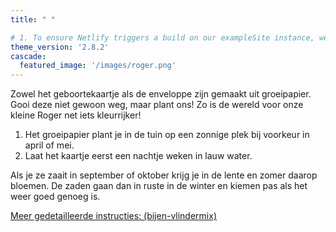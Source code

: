 ```yaml
---
title: " "

# 1. To ensure Netlify triggers a build on our exampleSite instance, we need to change a file in the exampleSite directory.
theme_version: '2.8.2'
cascade:
  featured_image: '/images/roger.png'
---
```


Zowel het geboortekaartje als de enveloppe zijn gemaakt uit groeipapier. Gooi deze niet gewoon weg, maar plant ons! Zo is de wereld voor onze kleine Roger net iets kleurrijker!
1. Het  groeipapier plant je in de tuin op een zonnige plek bij voorkeur in april of mei. 
2. Laat het kaartje eerst een nachtje weken in lauw water. 

Als je ze zaait in september of oktober krijg je in de lente en zomer daarop bloemen. De zaden gaan dan in ruste in de winter en kiemen pas als het weer goed genoeg is.

[Meer gedetailleerde instructies: (bijen-vlindermix)](https://www.growingpaper.nl/over/zo-groeit-groeipapier/)
